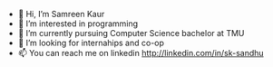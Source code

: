 - 👋 Hi, I’m Samreen Kaur
- 👀 I’m interested in programming
- 🌱 I’m currently pursuing Computer Science bachelor at TMU
- 💞️ I’m looking for internahips and co-op
- 📫 You can reach me on linkedin http://linkedin.com/in/sk-sandhu

<!---
samreenkaur1/samreenkaur1 is a ✨ special ✨ repository because its `README.md` (this file) appears on your GitHub profile.
You can click the Preview link to take a look at your changes.
--->
